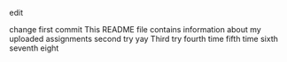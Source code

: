 edit

change
first commit
This README file contains information about my uploaded assignments
second try yay
Third try
fourth time
fifth time
sixth
seventh
eight
